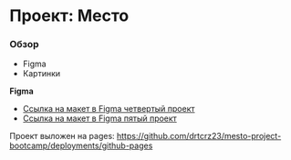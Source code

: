 # Проект: Место

### Обзор

* Figma
* Картинки

**Figma**

* [Ссылка на макет в Figma четвертый проект](https://www.figma.com/file/2cn9N9jSkmxD84oJik7xL7/JavaScript.-Sprint-4?node-id=0%3A1)
* [Ссылка на макет в Figma пятый проект](https://www.figma.com/design/bjyvbKKJN2naO0ucURl2Z0/JavaScript.-Sprint-5?node-id=50160-2&t=1doarqEiFv07r5yH-0)

Проект выложен на pages: https://github.com/drtcrz23/mesto-project-bootcamp/deployments/github-pages
